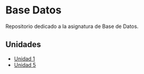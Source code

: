 # Base Datos
Repositorio dedicado a la asignatura de Base de Datos.

## Unidades
- [Unidad 1](Unidad-1)
- [Unidad 5](Unidad-5)
